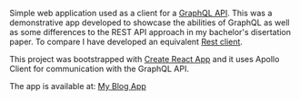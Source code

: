 Simple web application used as a client for a [GraphQL API](https://github.com/lvrnjak1/MyBlogServer). This was a demonstrative app developed to showcase the abilities of GraphQL as well as some differences to the REST API approach in my bachelor's disertation paper. To compare I have developed an equivalent [Rest client](https://github.com/lvrnjak1/MyBlogAppRest).

This project was bootstrapped with [Create React App](https://github.com/facebook/create-react-app) and it uses Apollo Client for communication with the GraphQL API.

The app is available at: [My Blog App](https://lvrnjak1-blog-app.herokuapp.com/)
